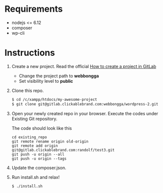# Requirements
+ nodejs <= 6.12
+ composer
+ wp-cli


# Instructions
1. Create a new project. Read the official [How to create a project in GitLab](https://docs.gitlab.com/ee/gitlab-basics/create-project.html)
    * Change the project path to **webbongga**
    * Set visibility level to **public**

2. Clone this repo.
    ```bash
    $ cd /c/xampp/htdocs/my-awesome-project
    $ git clone git@gitlab.clickablebrand.com:webbongga/wordpress-2.git
    ```
3. Open your newly created repo in your browser. Execute the codes under Existing Git repository.

    The code should look like this
    ```
    cd existing_repo
    git remote rename origin old-origin
    git remote add origin git@gitlab.clickablebrand.com:randolf/test3.git
    git push -u origin --all
    git push -u origin --tags
    ```
    
4. Update the composer.json.

5. Run install.sh and relax!
    ```bash
    $ ./install.sh
    ```
